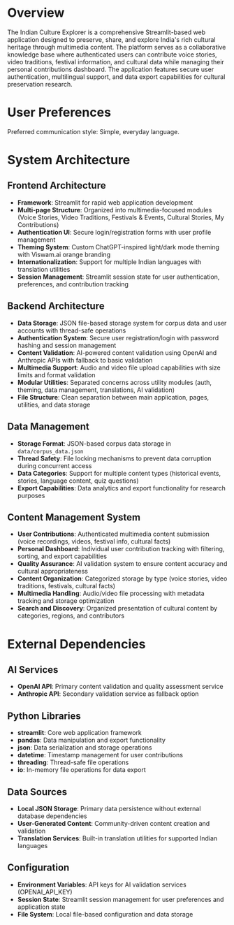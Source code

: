 # Overview

The Indian Culture Explorer is a comprehensive Streamlit-based web application designed to preserve, share, and explore India's rich cultural heritage through multimedia content. The platform serves as a collaborative knowledge base where authenticated users can contribute voice stories, video traditions, festival information, and cultural data while managing their personal contributions dashboard. The application features secure user authentication, multilingual support, and data export capabilities for cultural preservation research.

# User Preferences

Preferred communication style: Simple, everyday language.

# System Architecture

## Frontend Architecture
- **Framework**: Streamlit for rapid web application development
- **Multi-page Structure**: Organized into multimedia-focused modules (Voice Stories, Video Traditions, Festivals & Events, Cultural Stories, My Contributions)
- **Authentication UI**: Secure login/registration forms with user profile management
- **Theming System**: Custom ChatGPT-inspired light/dark mode theming with Viswam.ai orange branding
- **Internationalization**: Support for multiple Indian languages with translation utilities
- **Session Management**: Streamlit session state for user authentication, preferences, and contribution tracking

## Backend Architecture
- **Data Storage**: JSON file-based storage system for corpus data and user accounts with thread-safe operations
- **Authentication System**: Secure user registration/login with password hashing and session management
- **Content Validation**: AI-powered content validation using OpenAI and Anthropic APIs with fallback to basic validation
- **Multimedia Support**: Audio and video file upload capabilities with size limits and format validation
- **Modular Utilities**: Separated concerns across utility modules (auth, theming, data management, translations, AI validation)
- **File Structure**: Clean separation between main application, pages, utilities, and data storage

## Data Management
- **Storage Format**: JSON-based corpus data storage in `data/corpus_data.json`
- **Thread Safety**: File locking mechanisms to prevent data corruption during concurrent access
- **Data Categories**: Support for multiple content types (historical events, stories, language content, quiz questions)
- **Export Capabilities**: Data analytics and export functionality for research purposes

## Content Management System
- **User Contributions**: Authenticated multimedia content submission (voice recordings, videos, festival info, cultural facts)
- **Personal Dashboard**: Individual user contribution tracking with filtering, sorting, and export capabilities
- **Quality Assurance**: AI validation system to ensure content accuracy and cultural appropriateness
- **Content Organization**: Categorized storage by type (voice stories, video traditions, festivals, cultural facts)
- **Multimedia Handling**: Audio/video file processing with metadata tracking and storage optimization
- **Search and Discovery**: Organized presentation of cultural content by categories, regions, and contributors

# External Dependencies

## AI Services
- **OpenAI API**: Primary content validation and quality assessment service
- **Anthropic API**: Secondary validation service as fallback option

## Python Libraries
- **streamlit**: Core web application framework
- **pandas**: Data manipulation and export functionality
- **json**: Data serialization and storage operations
- **datetime**: Timestamp management for user contributions
- **threading**: Thread-safe file operations
- **io**: In-memory file operations for data export

## Data Sources
- **Local JSON Storage**: Primary data persistence without external database dependencies
- **User-Generated Content**: Community-driven content creation and validation
- **Translation Services**: Built-in translation utilities for supported Indian languages

## Configuration
- **Environment Variables**: API keys for AI validation services (OPENAI_API_KEY)
- **Session State**: Streamlit session management for user preferences and application state
- **File System**: Local file-based configuration and data storage
